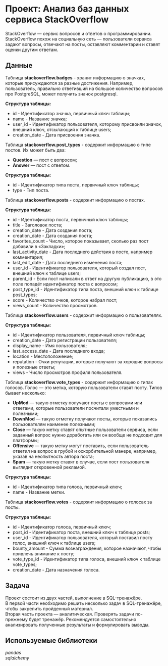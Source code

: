 # Проект: Анализ баз данных сервиса StackOverflow

StackOverflow — сервис вопросов и ответов о программировании. StackOverflow похож на социальную сеть — пользователи сервиса задают вопросы, отвечают на посты, оставляют комментарии и ставят оценки другим ответам.

## Данные

Таблица **stackoverflow.badges** - хранит информацию о значках, которые присуждаются за разные достижения. Например, пользователь, правильно ответивший на большое количество вопросов про PostgreSQL, может получить значок postgresql. 

**Структура таблицы:**
- id - Идентификатор значка, первичный ключ таблицы;
- name - Название значка;
- user_id - Идентификатор пользователя, которому присвоили значок, внешний ключ, отсылающий к таблице users;
- creation_date - Дата присвоения значка.

Таблица **stackoverflow.post_types** - содержит информацию о типе постов. Их может быть два:
   - **Question** — пост с вопросом;
   - **Answer** — пост с ответом.

**Структура таблицы:** 
- id - Идентификатор типа поста, первичный ключ таблицы;
- type - Тип поста.

Таблица **stackoverflow.posts** - содержит информацию о постах.

**Структура таблицы:**
- id - Идентификатор поста, первичный ключ таблицы;
- title - Заголовок поста;
- creation_date - Дата создания поста;
- creation_date - Дата создания поста;
- favorites_count - Число, которое показывает, сколько раз пост добавили в «Закладки»;
- last_activity_date - Дата последнего действия в посте, например комментария;
- last_edit_date - Дата последнего изменения поста;
- user_id - Идентификатор пользователя, который создал пост, внешний ключ к таблице users;
- parent_id - Если пост написали в ответ на другую публикацию, в это поле попадёт идентификатор поста с вопросом;
- post_type_id - Идентификатор типа поста, внешний ключ к таблице post_types;
- score - Количество очков, которое набрал пост;
- views_count - Количество просмотров.

Таблица **stackoverflow.users** - содержит информацию о пользователях.

**Структура таблицы:**
- id - Идентификатор пользователя, первичный ключ таблицы;
- creation_date - Дата регистрации пользователя;
- display_name - Имя пользователя;
- last_access_date - Дата последнего входа;
- location - Местоположение;
- reputation - Очки репутации, которые получают за хорошие вопросы и полезные ответы;
- views - Число просмотров профиля пользователя.

Таблица **stackoverflow.vote_types** - содержит информацию о типах голосов. Голос — это метка, которую пользователи ставят посту. Типов бывает несколько:
   - **UpMod** — такую отметку получают посты с вопросами или ответами, которые пользователи посчитали уместными и полезными;
   - **DownMod** — такую отметку получают посты, которые показались пользователям наименее полезными;
   - **Close** — такую метку ставят опытные пользователи сервиса, если заданный вопрос нужно доработать или он вообще не подходит для платформы;
   - **Offensive** — такую метку могут поставить, если пользователь ответил на вопрос в грубой и оскорбительной манере, например, указав на неопытность автора поста;
   - **Spam** — такую метку ставят в случае, если пост пользователя выглядит откровенной рекламой.

**Структура таблицы:**
- id - Идентификатор типа голоса, первичный ключ;
- name - Название метки.

Таблица **stackoverflow.votes** - содержит информацию о голосах за посты. 

**Структура таблицы:**
- id - Идентификатор голоса, первичный ключ;
- post_id - Идентификатор поста, внешний ключ к таблице posts;
- user_id - Идентификатор пользователя, который поставил посту голос, внешний ключ к таблице users;
- bounty_amount - Сумма вознаграждения, которое назначают, чтобы привлечь внимание к посту;
- vote_type_id - Идентификатор типа голоса, внешний ключ к таблице vote_types;
- creation_date - Дата назначения голоса.

## Задача

Проект состоит из двух частей, выполнение в SQL-тренажёре.  
В первой части необходимо решить несколько задач в SQL-тренажёре, чтобы закрепить пройденный материал.  
Вторая часть проекта — аналитическая. Проверять задачи по-прежнему будет тренажёр. Рекомендуется самостоятельно анализировать полученные результаты и формулировать выводы.

## Используемые библиотеки
*pandas*   
*sqlalchemy*  